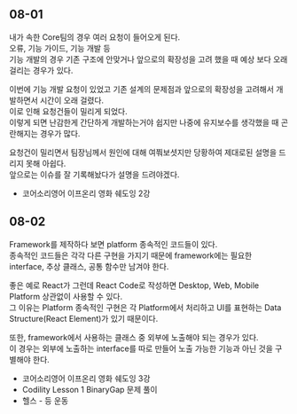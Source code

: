 ## 08-01

내가 속한 Core팀의 경우 여러 요청이 들어오게 된다.  
오류, 기능 가이드, 기능 개발 등  
기능 개발의 경우 기존 구조에 안맞거나 앞으로의 확장성을 고려 했을 때 예상 보다 오래 걸리는 경우가 있다.

이번에 기능 개발 요청이 있었고 기존 설계의 문제점과 앞으로의 확장성을 고려해서 개발하면서 시간이 오래 걸렸다.  
이로 인해 요청건들이 밀리게 되었다.  
이렇게 되면 난감한게 간단하게 개발하는거야 쉽지만 나중에 유지보수를 생각했을 때 곤란해지는 경우가 많다.

요청건이 밀리면서 팀장님께서 원인에 대해 여쭤보셧지만 당황하여 제대로된 설명을 드리지 못해 아쉽다.  
앞으로는 이슈를 잘 기록해놨다가 설명을 드려야겠다.

- 코어소리영어 이프온리 영화 쉐도잉 2강

## 08-02

Framework를 제작하다 보면 platform 종속적인 코드들이 있다.  
종속적인 코드들은 각각 다른 구현을 가지기 때문에 framework에는 필요한 interface, 추상 클래스, 공통 함수만 남겨야 한다.

좋은 예로 React가 그런데 React Code로 작성하면 Desktop, Web, Mobile Platform 상관없이 사용할 수 있다.  
그 이유는 Platform 종속적인 구현은 각 Platform에서 처리하고 UI를 표현하는 Data Structure(React Element)가 있기 때문이다.

또한, framework에서 사용하는 클래스 중 외부에 노출해야 되는 경우가 있다.  
이 경우는 외부에 노출하는 interface를 따로 만들어 노출 가능한 기능과 아닌 것을 구별해야 한다.

- 코어소리영어 이프온리 영화 쉐도잉 3강
- Codility Lesson 1 BinaryGap 문제 풀이
- 헬스 - 등 운동
